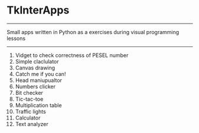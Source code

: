 # TkInterApps
______________________________


Small apps written in Python as a exercises during visual programming lessons

_________________________

1. Vidget to check correctness of PESEL number 
2. Simple claclulator
3. Canvas drawing
4. Catch me if you can!
5. Head maniupualtor
6. Numbers clicker
7. Bit checker
8. Tic-tac-toe
9. Multiplication table
10. Traffic lights
11. Calculator
12. Text analyzer